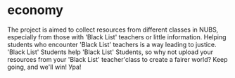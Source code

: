 # economy
The project is aimed to collect resources from different classes in NUBS, especially from those with 'Black List' teachers or little information.
Helping students who encounter 'Black List' teachers is a way leading to justice. 
'Black List' Students help 'Black List' Students, so why not upload your resources from your 'Black List' teacher'class to create a fairer world? 
Keep going, and we'll win! Ура!
